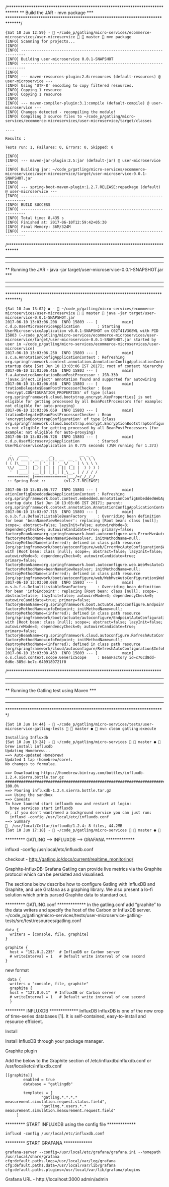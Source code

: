 
/*****************************************************************************
**                     Build the JAR - mvn package              ***
******************************************************************************/
```
{Sat 10 Jun 12:59} -  ~/code_p/gatling/micro-services/ecommerce-microservices/user-microservice   master  mvn package
[INFO] Scanning for projects...
[INFO]
[INFO] ------------------------------------------------------------------------
[INFO] Building user-microservice 0.0.1-SNAPSHOT
[INFO] ------------------------------------------------------------------------
[INFO]
[INFO] --- maven-resources-plugin:2.6:resources (default-resources) @ user-microservice ---
[INFO] Using 'UTF-8' encoding to copy filtered resources.
[INFO] Copying 1 resource
[INFO] Copying 1 resource
[INFO]
[INFO] --- maven-compiler-plugin:3.1:compile (default-compile) @ user-microservice ---
[INFO] Changes detected - recompiling the module!
[INFO] Compiling 3 source files to ~/code_p/gatling/micro-services/ecommerce-microservices/user-microservice/target/classes

....
```
```
Results :

Tests run: 1, Failures: 0, Errors: 0, Skipped: 0

[INFO]
[INFO] --- maven-jar-plugin:2.5:jar (default-jar) @ user-microservice ---
[INFO] Building jar: ~/code_p/gatling/micro-services/ecommerce-microservices/user-microservice/target/user-microservice-0.0.1-SNAPSHOT.jar
[INFO]
[INFO] --- spring-boot-maven-plugin:1.2.7.RELEASE:repackage (default) @ user-microservice ---
[INFO] ------------------------------------------------------------------------
[INFO] BUILD SUCCESS
[INFO] ------------------------------------------------------------------------
[INFO] Total time: 8.435 s
[INFO] Finished at: 2017-06-10T12:59:42+05:30
[INFO] Final Memory: 36M/324M
[INFO] ------------------------------------------------------------------------

```






/*****************************************************************************
************************************************************************
************************************************************************
** Running the JAR - java -jar target/user-microservice-0.0.1-SNAPSHOT.jar ***
************************************************************************
************************************************************************
******************************************************************************/
```
{Sat 10 Jun 13:02} ✘ -  ~/code_p/gatling/micro-services/ecommerce-microservices/user-microservice   master  java -jar target/user-microservice-0.0.1-SNAPSHOT.jar
2017-06-10 13:03:06.208  INFO 15803 --- [           main] c.d.p.UserMicroserviceApplication        : Starting UserMicroserviceApplication v0.0.1-SNAPSHOT on C02T41V3G8WL with PID 15803 (~/code_p/gatling/micro-services/ecommerce-microservices/user-microservice/target/user-microservice-0.0.1-SNAPSHOT.jar started by user in ~/code_p/gatling/micro-services/ecommerce-microservices/user-microservice)
2017-06-10 13:03:06.250  INFO 15803 --- [           main] s.c.a.AnnotationConfigApplicationContext : Refreshing org.springframework.context.annotation.AnnotationConfigApplicationContext@5415e2a7: startup date [Sat Jun 10 13:03:06 IST 2017]; root of context hierarchy
2017-06-10 13:03:06.416  INFO 15803 --- [           main] f.a.AutowiredAnnotationBeanPostProcessor : JSR-330 'javax.inject.Inject' annotation found and supported for autowiring
2017-06-10 13:03:06.658  INFO 15803 --- [           main] trationDelegate$BeanPostProcessorChecker : Bean 'encrypt.CONFIGURATION_PROPERTIES' of type [class org.springframework.cloud.bootstrap.encrypt.KeyProperties] is not eligible for getting processed by all BeanPostProcessors (for example: not eligible for auto-proxying)
2017-06-10 13:03:06.659  INFO 15803 --- [           main] trationDelegate$BeanPostProcessorChecker : Bean 'encryptionBootstrapConfiguration' of type [class org.springframework.cloud.bootstrap.encrypt.EncryptionBootstrapConfiguration$$EnhancerBySpringCGLIB$$430de1e1] is not eligible for getting processed by all BeanPostProcessors (for example: not eligible for auto-proxying)
2017-06-10 13:03:06.728  INFO 15803 --- [           main] c.d.p.UserMicroserviceApplication        : Started UserMicroserviceApplication in 0.775 seconds (JVM running for 1.373)

  .   ____          _            __ _ _
 /\\ / ___'_ __ _ _(_)_ __  __ _ \ \ \ \
( ( )\___ | '_ | '_| | '_ \/ _` | \ \ \ \
 \\/  ___)| |_)| | | | | || (_| |  ) ) ) )
  '  |____| .__|_| |_|_| |_\__, | / / / /
 =========|_|==============|___/=/_/_/_/
 :: Spring Boot ::        (v1.2.7.RELEASE)

2017-06-10 13:03:06.777  INFO 15803 --- [           main] ationConfigEmbeddedWebApplicationContext : Refreshing org.springframework.boot.context.embedded.AnnotationConfigEmbeddedWebApplicationContext@3f7dda5e: startup date [Sat Jun 10 13:03:06 IST 2017]; parent: org.springframework.context.annotation.AnnotationConfigApplicationContext@5415e2a7
2017-06-10 13:03:07.715  INFO 15803 --- [           main] o.s.b.f.s.DefaultListableBeanFactory     : Overriding bean definition for bean 'beanNameViewResolver': replacing [Root bean: class [null]; scope=; abstract=false; lazyInit=false; autowireMode=3; dependencyCheck=0; autowireCandidate=true; primary=false; factoryBeanName=org.springframework.boot.autoconfigure.web.ErrorMvcAutoConfiguration$WhitelabelErrorViewConfiguration; factoryMethodName=beanNameViewResolver; initMethodName=null; destroyMethodName=(inferred); defined in class path resource [org/springframework/boot/autoconfigure/web/ErrorMvcAutoConfiguration$WhitelabelErrorViewConfiguration.class]] with [Root bean: class [null]; scope=; abstract=false; lazyInit=false; autowireMode=3; dependencyCheck=0; autowireCandidate=true; primary=false; factoryBeanName=org.springframework.boot.autoconfigure.web.WebMvcAutoConfiguration$WebMvcAutoConfigurationAdapter; factoryMethodName=beanNameViewResolver; initMethodName=null; destroyMethodName=(inferred); defined in class path resource [org/springframework/boot/autoconfigure/web/WebMvcAutoConfiguration$WebMvcAutoConfigurationAdapter.class]]
2017-06-10 13:03:08.088  INFO 15803 --- [           main] o.s.b.f.s.DefaultListableBeanFactory     : Overriding bean definition for bean 'infoEndpoint': replacing [Root bean: class [null]; scope=; abstract=false; lazyInit=false; autowireMode=3; dependencyCheck=0; autowireCandidate=true; primary=false; factoryBeanName=org.springframework.boot.actuate.autoconfigure.EndpointAutoConfiguration; factoryMethodName=infoEndpoint; initMethodName=null; destroyMethodName=(inferred); defined in class path resource [org/springframework/boot/actuate/autoconfigure/EndpointAutoConfiguration.class]] with [Root bean: class [null]; scope=; abstract=false; lazyInit=false; autowireMode=3; dependencyCheck=0; autowireCandidate=true; primary=false; factoryBeanName=org.springframework.cloud.autoconfigure.RefreshAutoConfiguration$InfoEndpointRebinderConfiguration; factoryMethodName=infoEndpoint; initMethodName=null; destroyMethodName=(inferred); defined in class path resource [org/springframework/cloud/autoconfigure/RefreshAutoConfiguration$InfoEndpointRebinderConfiguration.class]]
2017-06-10 13:03:08.453  INFO 15803 --- [           main] o.s.cloud.context.scope.GenericScope     : BeanFactory id=c76cd8dd-6d6e-385d-be7c-6409189721f0
```



/**********************************************************************
************************************************************************
************************************************************************
** Running the Gatling test using Maven ***
************************************************************************
************************************************************************
************************************************************************/
```
{Sat 10 Jun 14:44} -  ~/code_p/gatling/micro-services/tests/user-microservice-gatling-tests   master ●  mvn clean gatling:execute
```


```
Installing Influxdb
{Sat 10 Jun 13:24} -  ~/code_p/gatling/micro-services   master ●  brew install influxdb
Updating Homebrew...
==> Auto-updated Homebrew!
Updated 1 tap (homebrew/core).
No changes to formulae.

==> Downloading https://homebrew.bintray.com/bottles/influxdb-1.2.4.sierra.bottle.tar.gz
######################################################################## 100.0%
==> Pouring influxdb-1.2.4.sierra.bottle.tar.gz
==> Using the sandbox
==> Caveats
To have launchd start influxdb now and restart at login:
  brew services start influxdb
Or, if you don't want/need a background service you can just run:
  influxd -config /usr/local/etc/influxdb.conf
==> Summary
🍺  /usr/local/Cellar/influxdb/1.2.4: 8 files, 44.2MB
{Sat 10 Jun 17:18} -  ~/code_p/gatling/micro-services   master ● 
```


********* GATLING --> INFLUXDB --> GRAFANA  *************


  influxd -config /usr/local/etc/influxdb.conf

  checkout - http://gatling.io/docs/current/realtime_monitoring/

  Graphite-InfluxDB-Grafana
Gatling can provide live metrics via the Graphite protocol which can be persisted and visualised.

The sections below describe how to configure Gatling with InfluxDB and Graphite, and use Grafana as a graphing library. We also present a lo-fi solution which prints parsed Graphite data to standard out.

********* GATLING.conf  *************
In the gatling.conf add “graphite” to the data writers and specify the host of the Carbon or InfluxDB server.
~/code_p/gatling/micro-services/tests/user-microservice-gatling-tests/src/test/resources/gatling.conf
```
data {
  writers = [console, file, graphite]
}

graphite {
  host = "192.0.2.235"  # InfluxDB or Carbon server
  # writeInterval = 1   # Default write interval of one second
}
```
new format
```
 data {
  writers = "console, file, graphite"
  graphite {
  host = "127.0.0.1"  # InfluxDB or Carbon server
  # writeInterval = 1   # Default write interval of one second
  }
```


********* INFLUXDB  *************
InfluxDB
InfluxDB is one of the new crop of time-series databases [1]. It is self-contained, easy-to-install and resource efficient.

Install

Install InfluxDB through your package manager.

Graphite plugin

Add the below to the Graphite section of /etc/influxdb/influxdb.conf or /usr/local/etc/influxdb.conf
```
[[graphite]]
        enabled = true
        database = "gatlingdb"

        templates = [
                "gatling.*.*.*.* measurement.simulation.request.status.field",
                "gatling.*.users.*.* measurement.simulation.measurement.request.field"
     ]
```

********* START INFLUXDB using the config file  *************
```
influxd -config /usr/local/etc/influxdb.conf
```

********* START GRAFANA  *************
```
grafana-server --config=/usr/local/etc/grafana/grafana.ini --homepath /usr/local/share/grafana cfg:default.paths.logs=/usr/local/var/log/grafana cfg:default.paths.data=/usr/local/var/lib/grafana cfg:default.paths.plugins=/usr/local/var/lib/grafana/plugins
```

Grafana URL - http://localhost:3000
admin/admin
